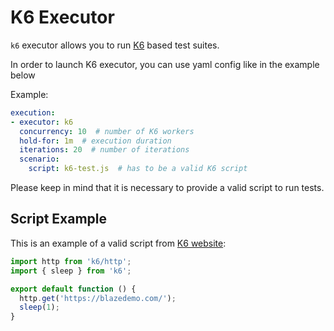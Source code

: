 # K6 Executor

`k6` executor allows you to run [K6](https://k6.io/) based test suites.

In order to launch K6 executor, you can use yaml config like in the example below

Example:
```yaml
execution:
- executor: k6
  concurrency: 10  # number of K6 workers
  hold-for: 1m  # execution duration
  iterations: 20  # number of iterations
  scenario:
    script: k6-test.js  # has to be a valid K6 script
```

Please keep in mind that it is necessary to provide a valid script to run tests.

## Script Example

This is an example of a valid script from [K6 website](https://k6.io/docs/getting-started/running-k6):

```javascript
import http from 'k6/http';
import { sleep } from 'k6';

export default function () {
  http.get('https://blazedemo.com/');
  sleep(1);
}
```
